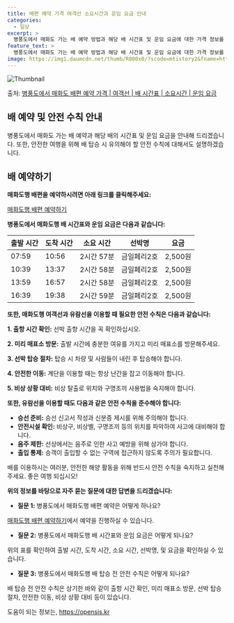 ```yaml
---
title: 배편 예약 가격 여객선 소요시간과 운임 요금 안내
categories:
  - 일상
excerpt: >
  병풍도에서 매화도 가는 배 예약 방법과 해당 배 시간표 및 운임 요금에 대한 가격 정보를 안내 드리겠습니다. 안전하고 재밋는 매화도행 여행을 위해 아래 정보 참고하시기 바랍니다. 매화도행 배편 예약하기 👈 클릭병풍도에서 매화도행 배 시간표출발 시간도착 시간소요 시간선박명요금07:5910:562시간 57분금일페리2호2,500원10:3913:372시간 58분금일페리2호2,500원13:5916:572시간 58분금일페리2호2,500원16:3919:382시간 59분금일페리2호2,500원매화도행 배편 예약하기 👈 클릭병풍도에서 매화도행 여객선 탑승 시 이용수칙병풍도에서 매화도행 배를 이용하는 여객들을 위한 안전 수칙과 유의사항 1) 출항 시간 확인 선박 출항 시간을 꼭 확인하십시오. 2) 미리 매표소 방문 혼잡을 ..
feature_text: >
  병풍도에서 매화도 가는 배 예약 방법과 해당 배 시간표 및 운임 요금에 대한 가격 정보를 안내 드리겠습니다. 안전하고 재밋는 매화도행 여행을 위해 아래 정보 참고하시기 바랍니다. 매화도행 배편 예약하기 👈 클릭병풍도에서 매화도행 배 시간표출발 시간도착 시간소요 시간선박명요금07:5910:562시간 57분금일페리2호2,500원10:3913:372시간 58분금일페리2호2,500원13:5916:572시간 58분금일페리2호2,500원16:3919:382시간 59분금일페리2호2,500원매화도행 배편 예약하기 👈 클릭병풍도에서 매화도행 여객선 탑승 시 이용수칙병풍도에서 매화도행 배를 이용하는 여객들을 위한 안전 수칙과 유의사항 1) 출항 시간 확인 선박 출항 시간을 꼭 확인하십시오. 2) 미리 매표소 방문 혼잡을 ..
image: https://img1.daumcdn.net/thumb/R800x0/?scode=mtistory2&fname=https%3A%2F%2Fblog.kakaocdn.net%2Fdn%2FciwyvK%2FbtsHzATcTrN%2FUOa67tUvyofWXTBeva1j0K%2Fimg.webp
---
```


![Thumbnail](https://img1.daumcdn.net/thumb/R800x0/?scode=mtistory2&fname=https%3A%2F%2Fblog.kakaocdn.net%2Fdn%2FciwyvK%2FbtsHzATcTrN%2FUOa67tUvyofWXTBeva1j0K%2Fimg.webp)

<p>출처: <a href="https://opensis.kr/entry/%EB%B3%91%ED%92%8D%EB%8F%84%EC%97%90%EC%84%9C-%EB%A7%A4%ED%99%94%EB%8F%84-%EB%B0%B0%ED%8E%B8-%EC%98%88%EC%95%BD-%EA%B0%80%EA%B2%A9-%EC%97%AC%EA%B0%9D%EC%84%A0-%EB%B0%B0-%EC%8B%9C%EA%B0%84%ED%91%9C-%EC%86%8C%EC%9A%94%EC%8B%9C%EA%B0%84-%EC%9A%B4%EC%9E%84-%EC%9A%94%EA%B8%88" rel="dofollow">병풍도에서 매화도 배편 예약 가격 | 여객선 | 배 시간표 | 소요시간 | 운임 요금</a> </p>

## 배 예약 및 안전 수칙 안내



병풍도에서 매화도 가는 배 예약과 해당 배의 시간표 및 운임 요금을 안내해 드리겠습니다. 또한, 안전한 여행을 위해 배 탑승 시 유의해야 할
안전 수칙에 대해서도 설명하겠습니다.



## 배 예약하기

**매화도행 배편을 예약하시려면 아래 링크를 클릭해주세요:**

[매화도행 배편 예약하기](매화도행예약링크)

**병풍도에서 매화도행 배 시간표와 운임 요금은 다음과 같습니다:**

출발 시간 | 도착 시간 | 소요 시간 | 선박명 | 요금  
---|---|---|---|---  
07:59 | 10:56 | 2시간 57분 | 금일페리2호 | 2,500원  
10:39 | 13:37 | 2시간 58분 | 금일페리2호 | 2,500원  
13:59 | 16:57 | 2시간 58분 | 금일페리2호 | 2,500원  
16:39 | 19:38 | 2시간 59분 | 금일페리2호 | 2,500원  
  
**또한, 매화도행 여객선과 유람선을 이용할 때 필요한 안전 수칙은 다음과 같습니다:**

**1\. 출항 시간 확인:** 선박 출항 시간을 꼭 확인하십시오.

**2\. 미리 매표소 방문:** 출발 시간에 충분한 여유를 가지고 미리 매표소를 방문해주세요.

**3\. 선박 탑승 절차:** 탑승 시 차량 및 사람들이 내린 후 탑승해야 합니다.

**4\. 안전한 이동:** 계단을 이용할 때는 항상 난간을 잡고 이동해야 합니다.

**5\. 비상 상황 대비:** 비상 탈출로 위치와 구명조끼 사용법을 숙지해야 합니다.

**또한, 유람선을 이용할 때도 다음과 같은 안전 수칙을 준수해야 합니다:**

  * **승선 준비:** 승선 신고서 작성과 신분증 제시를 위해 주의해야 합니다.
  * **안전시설 확인:** 비상구, 비상벨, 구명조끼 등의 위치를 파악하여 사고에 대비해야 합니다.
  * **음주 제한:** 선상에서는 음주로 인한 사고 예방을 위해 삼가야 합니다.
  * **출입 통제:** 승객이 출입할 수 없는 구역에 접근하지 않도록 주의가 필요합니다.

배를 이용하시는 여러분, 안전한 해양 활동을 위해 반드시 안전 수칙을 숙지하고 실천해 주세요. 좋은 여행 되십시오!

**위의 정보를 바탕으로 자주 묻는 질문에 대한 답변을 드리겠습니다:**

  * **질문 1:** 병풍도에서 매화도행 배편 예약은 어떻게 하나요?

[매화도행 배편 예약하기](매화도행예약링크)에서 예약을 진행하실 수 있습니다.

  * **질문 2:** 병풍도에서 매화도행 배 시간표와 운임 요금은 어떻게 되나요?

위의 표를 확인하여 출발 시간, 도착 시간, 소요 시간, 선박명, 및 요금을 확인하실 수 있습니다.

  * **질문 3:** 병풍도에서 매화도행 배 탑승 전 안전 수칙은 어떻게 되나요?

배 탑승 전 안전 수칙은 상기한 바와 같이 출항 시간 확인, 미리 매표소 방문, 선박 탑승 절차, 안전한 이동, 비상 상황 대비 등이
있습니다.



 

도움이 되는 정보는, <a href="https://opensis.kr" rel="dofollow">https://opensis.kr</a>


